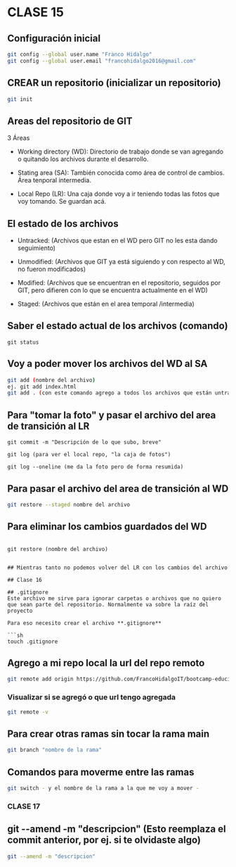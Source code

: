 # CLASE 15

## Configuración inicial

```sh
git config --global user.name "Franco Hidalgo"
git config --global user.email "francohidalgo2016@gmail.com"
```
## CREAR un repositorio (inicializar un repositorio)

```sh
git init
```

## Areas del repositorio de GIT

3 Áreas

* Working directory (WD): Directorio de trabajo donde se van agregando o quitando los archivos durante el desarrollo.

* Stating area (SA): También conocida como área de control de cambios. Área tenporal intermedia. 

* Local Repo (LR): Una caja donde voy a ir teniendo todas las fotos que voy tomando. Se guardan acá.

## El estado de los archivos

* Untracked: (Archivos que estan en el WD pero GIT no les esta dando seguimiento)

* Unmodified: (Archivos que GIT ya está siguiendo y con respecto al WD, no fueron modificados)

* Modified: (Archivos que se encuentran en el repositorio, seguidos por GIT, pero difieren con lo que se encuentra actualmente en el WD)

* Staged: (Archivos que están en el area temporal /intermedia)

## Saber el estado actual de los archivos (comando)

```
git status
```
## Voy a  poder mover los archivos del WD al SA

```sh
git add (nombre del archivo)
ej. git add index.html
git add . (con este comando agrego a todos los archivos que están untracked o unmodified)
```


## Para "tomar la foto" y pasar el archivo del area de transición al LR

```
git commit -m "Descripción de lo que subo, breve"
```

```
git log (para ver el local repo, "la caja de fotos")
```

```
git log --oneline (me da la foto pero de forma resumida)
```
## Para pasar el archivo del area de transición al WD

```sh
git restore --staged nombre del archivo
```

## Para eliminar los cambios guardados del WD 
``` 

git restore (nombre del archivo)
```

```

## Mientras tanto no podemos volver del LR con los cambios del archivo

## Clase 16

## .gitignore 
Este archivo me sirve para ignorar carpetas o archivos que no quiero que sean parte del repositorio. Normalmente va sobre la raíz del proyecto

Para eso necesito crear el archivo **.gitignore**

```sh
touch .gitignore
```

## Agrego a mi repo local la url del repo remoto

```sh
git remote add origin https://github.com/FrancoHidalgoIT/bootcamp-educit-lu-jue.git
```

### Visualizar si se agregó o que url tengo agregada 
```sh
git remote -v
```

## Para crear otras ramas sin tocar la rama main
```sh
git branch "nombre de la rama"
```

## Comandos para moverme entre las ramas
```sh
git switch - y el nombre de la rama a la que me voy a mover -
```

### CLASE 17    

## git --amend -m "descripcion" (Esto reemplaza el commit anterior, por ej. si te olvidaste algo)
```sh
git --amend -m "descripcion" 
```

